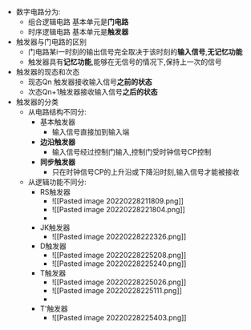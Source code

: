 - 数字电路分为:
	- 组合逻辑电路 基本单元是**门电路**
	- 时序逻辑电路 基本单元是**触发器**
- 触发器与门电路的区别
	- 门电路某i一时刻的输出信号完全取决于该时刻的**输入信号**,**无记忆功能**
	- 触发器具有**记忆功能**,能够在无信号的情况下,保持上一次的信号
- 触发器的现态和次态
	- 现态Qn 触发器接收输入信号**之前的状态**
	- 次态Qn+1触发器接收输入信号**之后的状态**
- 触发器的分类
	- 从电路结构不同分:
		- 基本触发器
			- 输入信号直接加到输入端
		- **边沿触发器**
			- 输入信号经过控制门输入,控制门受时钟信号CP控制
		- **同步触发器**
			- 只在时钟信号CP的上升沿或下降沿时刻,输入信号才能被接收
	- 从逻辑功能不同分:
		- RS触发器
			- ![[Pasted image 20220228211809.png]]
			- ![[Pasted image 20220228221804.png]]
			- 
		- JK触发器
			- ![[Pasted image 20220228222326.png]]
		- D触发器
			- ![[Pasted image 20220228225208.png]]
			- ![[Pasted image 20220228225240.png]]
		- T触发器
			- ![[Pasted image 20220228225026.png]]
			- ![[Pasted image 20220228225111.png]]
			- 
		- T'触发器
			- ![[Pasted image 20220228225403.png]]
